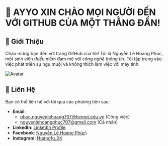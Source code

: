 # 👋 AYYO XIN CHÀO MỌI NGƯỜI ĐẾN VỚI GITHUB CỦA MỘT THẰNG ĐẦN!

## 📝 Giới Thiệu
Chào mừng bạn đến với trang GitHub của tôi! Tôi là Nguyễn Lê Hoàng Phúc, một sinh viên *thiếu* niềm đam mê với *công nghệ thông tin*. Tôi tập trung vào việc phát triển sự ngu muội và không thích làm việc với máy tính.

![Avatar](https://example.com/avatar.png) <!-- Thay URL bằng đường dẫn đến hình ảnh của bạn -->

## 💬 Liên Hệ
Bạn có thể liên hệ với tôi qua các phương tiện sau:

- **Email**:
  + [phuc.nguyenlehoang707@hcmut.edu.vn](mailto:phuc.nguyenlehoang707@hcmut.edu.vn) (Công việc)
  + [nguyenlehoangphuc707@gmail.com](mailto:nguyenlehoangphuc707@gmail.com) (Cá nhân)
- **LinkedIn**: [LinkedIn Profile](https://www.linkedin.com/in/your-profile)
- **Facebook**: [Nguyễn Lê Hoàng Phúc](https://www.facebook.com/profile.php?id=100036869183564)\
- **Instagram**: [Huangfu_04](https://www.instagram.com/huangfu_04/)
